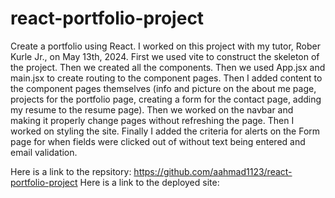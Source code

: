 # react-portfolio-project
Create a portfolio using React. I worked on this project with my tutor, Rober Kurle Jr., on May 13th, 2024. First we used vite to construct the skeleton of the project. Then we created all the components. Then we used App.jsx and main.jsx to create routing to the component pages. Then I added content to the component pages themselves (info and picture on the about me page, projects for the portfolio page, creating a form for the contact page, adding my resume to the resume page). Then we worked on the navbar and making it properly change pages without refreshing the page. Then I worked on styling the site. Finally I added the criteria for alerts on the Form page for when fields were clicked out of without text being entered and email validation. 

Here is a link to the repsitory: https://github.com/aahmad1123/react-portfolio-project
Here is a link to the deployed site: 
